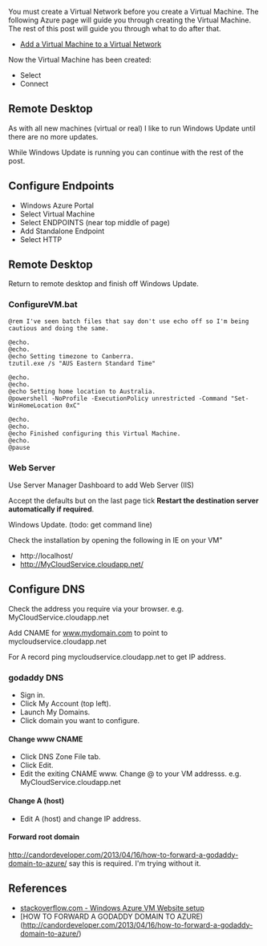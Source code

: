 You must create a Virtual Network before you create a Virtual Machine. The following Azure page will guide you through creating the Virtual Machine. The rest of this post will guide you through what to do after that.

- [Add a Virtual Machine to a Virtual Network](http://www.windowsazure.com/en-us/manage/services/networking/add-a-vm-to-a-virtual-network/)

Now the Virtual Machine has been created:

- Select
- Connect

## Remote Desktop

As with all new machines (virtual or real) I like to run Windows Update until there are no more updates.

While Windows Update is running you can continue with the rest of the post.

## Configure Endpoints

- Windows Azure Portal
- Select Virtual Machine
- Select ENDPOINTS (near top middle of page)
- Add Standalone Endpoint
- Select HTTP

## Remote Desktop

Return to remote desktop and finish off Windows Update.

### ConfigureVM.bat

    @rem I've seen batch files that say don't use echo off so I'm being cautious and doing the same.
    
    @echo.
    @echo.
    @echo Setting timezone to Canberra.
    tzutil.exe /s "AUS Eastern Standard Time"
    
    @echo.
    @echo.
    @echo Setting home location to Australia.
    @powershell -NoProfile -ExecutionPolicy unrestricted -Command "Set-WinHomeLocation 0xC"
    
    @echo.
    @echo.
    @echo Finished configuring this Virtual Machine.
    @echo.
    @pause

### Web Server

Use Server Manager Dashboard to add Web Server (IIS)

Accept the defaults but on the last page tick **Restart the destination server automatically if required**.

Windows Update. (todo: get command line)

Check the installation by opening the following in IE on your VM"

- http://localhost/
- http://MyCloudService.cloudapp.net/

## Configure DNS

Check the address you require via your browser. e.g. MyCloudService.cloudapp.net

Add CNAME for www.mydomain.com to point to mycloudservice.cloudapp.net

For A record ping mycloudservice.cloudapp.net to get IP address.

### godaddy DNS

- Sign in.
- Click My Account (top left).
- Launch My Domains.
- Click domain you want to configure.
 
#### Change www CNAME

- Click DNS Zone File tab.
- Click Edit.
- Edit the exiting CNAME www. Change @ to your VM addresss. e.g. MyCloudService.cloudapp.net
 
#### Change A (host)

- Edit A (host) and change IP address.
 
#### Forward root domain

http://candordeveloper.com/2013/04/16/how-to-forward-a-godaddy-domain-to-azure/ say this is required. I'm trying without it.

## References

- [stackoverflow.com - Windows Azure VM Website setup](http://stackoverflow.com/questions/11074088/windows-azure-vm-website-setup)
- [HOW TO FORWARD A GODADDY DOMAIN TO AZURE)(http://candordeveloper.com/2013/04/16/how-to-forward-a-godaddy-domain-to-azure/)
